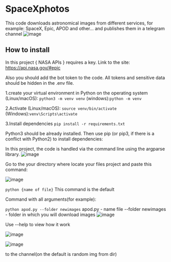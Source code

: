# SpaceXphotos

This code downloads astronomical images from different services, for example: SpaceX, Epic, APOD and other... and publishes them in a telegram channel
![image](https://github.com/user-attachments/assets/b1121438-80e5-4723-abe5-225f174464de)



## How to install

In this project { NASA APIs } requires a key.
Link to the site: https://api.nasa.gov/#epic

Also you should add the bot token to the code.
All tokens and sensitive data should be hidden in the .env file.

1.create your virtual environment in Python on the operating system (Linux/macOS):
`python3 -m venv venv`
(windows):`python -m venv`

2.Activate (Linux/macOS): `source venv/bin/activate`
(Windows):`venv\Scripts\activate`

3.Install dependencies
`pip install -r requirements.txt`

Python3 should be already installed. Then use pip (or pip3, if there is a conflict with Python2) to install dependencies:


In this project, the code is handled via the command line using the argparse library.
![image](https://github.com/user-attachments/assets/307ea0cb-351d-4be2-b92f-a8b10277d8cc)


Go to the your directory where locate your files project
and paste this command:

![image](https://github.com/user-attachments/assets/4b5f6fc1-286c-4760-add5-5710643ffdd7)


`python {name of file}`
This command is the default

Command with all arguments(for example):

`python apod.py --folder newimages`
apod.py - name file
--folder newimages - folder in which you will download images
![image](https://github.com/user-attachments/assets/996b191b-b692-4406-9475-ef52ae785b6f)


Use --help to view how it work



![image](https://github.com/user-attachments/assets/8d8577fa-fc1a-457f-907a-f4e1e657a3bd)



![image](https://github.com/user-attachments/assets/d3cc2f53-c80c-47fb-b2f2-7ab026766def)


to the channel(on the default is random img from dir)
